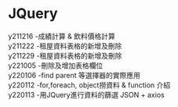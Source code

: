 # JQuery
 y211216  -成績計算 & 飲料價格計算 <br>
 y211222  -租屋資料表格的新增及刪除 <br>
 y211229  -租屋資料表格的新增及刪除 <br>
 y221005  -刪除及增加表格欄位<br>
 y220106  -find parent 等選擇器的實際應用<br>
 y220112  -for,foreach, object撈資料 & function 介紹<br>
 y220113  -用JQuery進行資料的篩選 JSON + axios<br>
